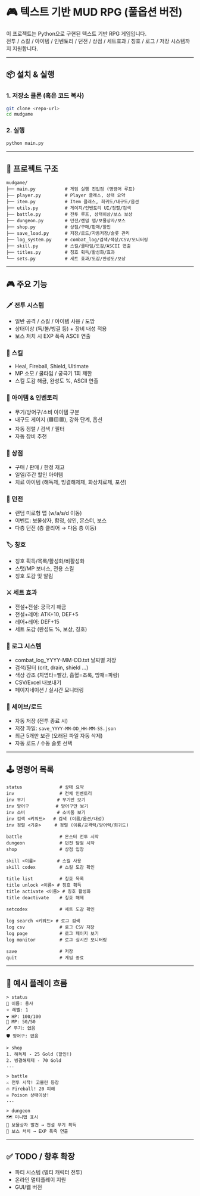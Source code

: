# 🎮 텍스트 기반 MUD RPG (풀옵션 버전)

이 프로젝트는 Python으로 구현된 텍스트 기반 RPG 게임입니다.  
전투 / 스킬 / 아이템 / 인벤토리 / 던전 / 상점 / 세트효과 / 칭호 / 로그 / 저장 시스템까지 지원합니다.

---

## 📦 설치 & 실행

### 1. 저장소 클론 (혹은 코드 복사)
```bash
git clone <repo-url>
cd mudgame
```

### 2. 실행
```bash
python main.py
```

---

## 📂 프로젝트 구조

```
mudgame/
├── main.py           # 게임 실행 진입점 (명령어 루프)
├── player.py         # Player 클래스, 상태 요약
├── item.py           # Item 클래스, 희귀도/내구도/옵션
├── utils.py          # 게이지/인벤토리 UI/정렬/검색
├── battle.py         # 전투 루프, 상태이상/보스 보상
├── dungeon.py        # 던전/랜덤 맵/보물상자/보스
├── shop.py           # 상점/구매/판매/할인
├── save_load.py      # 저장/로드/자동저장/슬롯 관리
├── log_system.py     # combat_log/검색/색상/CSV/모니터링
├── skill.py          # 스킬/쿨타임/도감/ASCII 연출
├── titles.py         # 칭호 획득/활성화/효과
└── sets.py           # 세트 효과/도감/완성도/보상
```

---

## 🎮 주요 기능

### 🗡 전투 시스템
- 일반 공격 / 스킬 / 아이템 사용 / 도망
- 상태이상 (독/불/빙결 등) + 장비 내성 적용
- 보스 처치 시 EXP 폭죽 ASCII 연출

### 📖 스킬
- Heal, Fireball, Shield, Ultimate
- MP 소모 / 쿨타임 / 궁극기 1회 제한
- 스킬 도감 해금, 완성도 %, ASCII 연출

### 🎒 아이템 & 인벤토리
- 무기/방어구/소비 아이템 구분
- 내구도 게이지 (🟩🟨🟥), 강화 단계, 옵션
- 자동 정렬 / 검색 / 필터
- 자동 장비 추천

### 🏪 상점
- 구매 / 판매 / 한정 재고
- 일일/주간 할인 아이템
- 치료 아이템 (해독제, 빙결해제제, 화상치료제, 포션)

### 🏰 던전
- 랜덤 미로형 맵 (w/a/s/d 이동)
- 이벤트: 보물상자, 함정, 상인, 몬스터, 보스
- 다층 던전 (층 클리어 → 다음 층 이동)

### 🏷 칭호
- 칭호 획득/목록/활성화/비활성화
- 스탯/MP 보너스, 전용 스킬
- 칭호 도감 및 알림

### ⚔ 세트 효과
- 전설+전설: 궁극기 해금
- 전설+레어: ATK+10, DEF+5
- 레어+레어: DEF+15
- 세트 도감 (완성도 %, 보상, 칭호)

### 📝 로그 시스템
- combat_log_YYYY-MM-DD.txt 날짜별 저장
- 검색/필터 (crit, drain, shield …)
- 색상 강조 (치명타=빨강, 흡혈=초록, 방패=파랑)
- CSV/Excel 내보내기
- 페이지네이션 / 실시간 모니터링

### 💾 세이브/로드
- 자동 저장 (전투 종료 시)
- 저장 파일: `save_YYYY-MM-DD_HH-MM-SS.json`
- 최근 5개만 보관 (오래된 파일 자동 삭제)
- 자동 로드 / 수동 슬롯 선택

---

## 🕹️ 명령어 목록

```
status              # 상태 요약
inv                 # 전체 인벤토리
inv 무기            # 무기만 보기
inv 방어구          # 방어구만 보기
inv 소비            # 소비품 보기
inv 검색 <키워드>   # 검색 (이름/옵션/내성)
inv 정렬 <기준>     # 정렬 (이름/공격력/방어력/희귀도)

battle              # 몬스터 전투 시작
dungeon             # 던전 탐험 시작
shop                # 상점 입장

skill <이름>        # 스킬 사용
skill codex         # 스킬 도감 확인

title list          # 칭호 목록
title unlock <이름> # 칭호 획득
title activate <이름> # 칭호 활성화
title deactivate    # 칭호 해제

setcodex            # 세트 도감 확인

log search <키워드> # 로그 검색
log csv             # 로그 CSV 저장
log page            # 로그 페이지 보기
log monitor         # 로그 실시간 모니터링

save                # 저장
quit                # 게임 종료
```

---

## 📌 예시 플레이 흐름

```
> status
👤 이름: 용사
⭐ 레벨: 1
❤️ HP: 100/100
🔮 MP: 50/50
🗡 무기: 없음
🛡 방어구: 없음

> shop
1. 해독제 - 25 Gold (할인!)
2. 빙결해제제 - 70 Gold
...

> battle
⚔️ 전투 시작! 고블린 등장
🔥 Fireball! 20 피해
☠️ Poison 상태이상!
...

> dungeon
🗺️ 미니맵 표시
💎 보물상자 발견 → 전설 무기 획득
👹 보스 처치 → EXP 폭죽 연출
```

---

## ✅ TODO / 향후 확장
- 파티 시스템 (멀티 캐릭터 전투)  
- 온라인 멀티플레이 지원  
- GUI/웹 버전  

